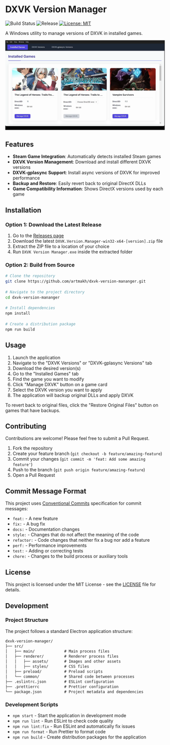 # DXVK Version Manager

![Build Status](https://img.shields.io/github/actions/workflow/status/artmakh/dxvk-version-mananger/release-please.yml)
![Release](https://img.shields.io/github/v/release/artmakh/dxvk-version-mananger)
[![License: MIT](https://img.shields.io/badge/License-MIT-yellow.svg)](https://opensource.org/licenses/MIT)

A Windows utility to manage versions of DXVK in installed games.

[![Watch the video](.github/demo-preview.png)](https://github.com/artmakh/dxvk-version-mananger/blob/main/.github/demo.mp4)

## Features

- **Steam Game Integration**: Automatically detects installed Steam games
- **DXVK Version Management**: Download and install different DXVK versions
- **DXVK-gplasync Support**: Install async versions of DXVK for improved performance
- **Backup and Restore**: Easily revert back to original DirectX DLLs
- **Game Compatibility Information**: Shows DirectX versions used by each game

## Installation

### Option 1: Download the Latest Release

1. Go to the [Releases page](https://github.com/artmakh/dxvk-version-mananger/releases)
2. Download the latest `DXVK.Version.Manager-win32-x64-[version].zip` file
3. Extract the ZIP file to a location of your choice
4. Run `DXVK Version Manager.exe` inside the extracted folder

### Option 2: Build from Source

```bash
# Clone the repository
git clone https://github.com/artmakh/dxvk-version-mananger.git

# Navigate to the project directory
cd dxvk-version-mananger

# Install dependencies
npm install

# Create a distribution package
npm run build
```

## Usage

1. Launch the application
2. Navigate to the "DXVK Versions" or "DXVK-gplasync Versions" tab
3. Download the desired version(s)
4. Go to the "Installed Games" tab
5. Find the game you want to modify
6. Click "Manage DXVK" button on a game card
7. Select the DXVK version you want to apply
8. The application will backup original DLLs and apply DXVK

To revert back to original files, click the "Restore Original Files" button on games that have backups.

## Contributing

Contributions are welcome! Please feel free to submit a Pull Request.

1. Fork the repository
2. Create your feature branch (`git checkout -b feature/amazing-feature`)
3. Commit your changes (`git commit -m 'feat: Add some amazing feature'`)
4. Push to the branch (`git push origin feature/amazing-feature`)
5. Open a Pull Request

## Commit Message Format

This project uses [Conventional Commits](https://www.conventionalcommits.org/) specification for commit messages:

- `feat:` - A new feature
- `fix:` - A bug fix
- `docs:` - Documentation changes
- `style:` - Changes that do not affect the meaning of the code
- `refactor:` - Code changes that neither fix a bug nor add a feature
- `perf:` - Performance improvements
- `test:` - Adding or correcting tests
- `chore:` - Changes to the build process or auxiliary tools

## License

This project is licensed under the MIT License - see the [LICENSE](LICENSE) file for details.

## Development

### Project Structure

The project follows a standard Electron application structure:

```
dxvk-version-manager/
├── src/
│   ├── main/             # Main process files
│   ├── renderer/         # Renderer process files
│   │   ├── assets/       # Images and other assets
│   │   ├── styles/       # CSS files
│   ├── preload/          # Preload scripts
│   └── common/           # Shared code between processes
├── .eslintrc.json        # ESLint configuration
├── .prettierrc           # Prettier configuration
└── package.json          # Project metadata and dependencies
```

### Development Scripts

- `npm start` - Start the application in development mode
- `npm run lint` - Run ESLint to check code quality
- `npm run lint:fix` - Run ESLint and automatically fix issues
- `npm run format` - Run Prettier to format code
- `npm run build` - Create distribution packages for the application
